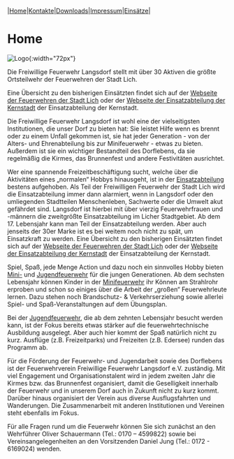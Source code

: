 |[Home](index.md)|[Kontakte](kontakte.md)|[Downloads](downloads.md)|[Impressum](impressum.md)|[Einsätze](https://feuerwehr.lich.de/einsaetze)|

# Home 

![Logo](img/LogoFFwLangsdorf.png){:width="72px"}

Die Freiwillige Feuerwehr Langsdorf stellt mit über 30 Aktiven die größte Ortsteilwehr der Feuerwehren der Stadt Lich.

Eine Übersicht zu den bisherigen Einsätzten findet sich auf der [Webseite der Feuerwehren der Stadt Lich](https://feuerwehr.lich.de/einsaetze) oder der [Webseite der Einsatzabteilung der Kernstadt](https://ffw-lich.de/einsaetze.html) der Einsatzabteilung der Kernstadt.

Die Freiwillige Feuerwehr Langsdorf ist wohl eine der vielseitigsten Institutionen, die unser Dorf zu bieten hat: Sie leistet Hilfe wenn es brennt oder zu einem Unfall gekommen ist, sie hat jeder Generation - von der Alters- und Ehrenabteilung bis zur Minifeuerwehr - etwas zu bieten. Außerdem ist sie ein wichtiger Bestandteil des Dorflebens, da sie regelmäßig die Kirmes, das Brunnenfest und andere Festivitäten ausrichtet.

Wer eine spannende Freizeitbeschäftigung sucht, welche über die Aktivitäten eines „normalen“ Hobbys hinausgeht, ist in der <a href="https://feuerwehr.lich.de/abteilungen/langsdorf">Einsatzabteilung</a> bestens aufgehoben. Als Teil der Freiwilligen Feuerwehr der Stadt Lich wird die Einsatzabteilung immer dann alarmiert, wenn in Langsdorf oder den umliegenden Stadtteilen Menschenleben, Sachwerte oder die Umwelt akut gefährdet sind. Langsdorf ist hierbei mit über vierzig Feuerwehrfrauen und -männern die zweitgrößte Einsatzabteilung im Licher Stadtgebiet. Ab dem 17. Lebensjahr kann man Teil der Einsatzabteilung werden. Aber auch jenseits der 30er Marke ist es bei weitem noch nicht zu spät, um Einsatzkraft zu werden. Eine Übersicht zu den bisherigen Einsätzten findet sich auf der [Webseite der Feuerwehren der Stadt Lich](https://feuerwehr.lich.de/einsaetze) oder der [Webseite der Einsatzabteilung der Kernstadt](https://ffw-lich.de/einsaetze.html) der Einsatzabteilung der Kernstadt.

Spiel, Spaß, jede Menge Action und dazu noch ein sinnvolles Hobby bieten <a href="https://feuerwehr.lich.de/mf-langsdorf">Mini-</a> und <a href="https://feuerwehr.lich.de/jf-langsdorf">Jugendfeuerwehr</a> für die jungen Generationen. Ab dem sechsten Lebensjahr können Kinder in der <a href="https://feuerwehr.lich.de/mf-langsdorf">Minifeuerwehr</a> ihr Können am Strahlrohr erproben und schon so einiges über die Arbeit der „großen“ Feuerwehrleute lernen. Dazu stehen noch Brandschutz- & Verkehrserziehung sowie allerlei Spiel- und Spaß-Veranstaltungen auf dem Übungsplan.

Bei der <a href="https://feuerwehr.lich.de/jf-langsdorf">Jugendfeuerwehr</a>, die ab dem zehnten Lebensjahr besucht werden kann, ist der Fokus bereits etwas stärker auf die feuerwehrtechnische Ausbildung ausgelegt. Aber auch hier kommt der Spaß natürlich nicht zu kurz. Ausflüge (z.B. Freizeitparks) und Freizeiten (z.B. Edersee) runden das Programm ab.

Für die Förderung der Feuerwehr- und Jugendarbeit sowie des Dorflebens ist der Feuerwehrverein Freiwillige Feuerwehr Langsdorf e.V. zuständig. Mit viel Engagement und Organisationstalent wird in jedem zweiten Jahr die Kirmes bzw. das Brunnenfest organisiert, damit die Geselligkeit innerhalb der Feuerwehr und in unserem Dorf auch in Zukunft nicht zu kurz kommt. Darüber hinaus organisiert der Verein aus diverse Ausflugsfahrten und Wanderungen. Die Zusammenarbeit mit anderen Institutionen und Vereinen steht ebenfalls im Fokus.

Für alle Fragen rund um die Feuerwehr können Sie sich zunächst an den Wehrführer Oliver Schauermann (Tel.: 0170 – 4599822) sowie bei Vereinsangelegenheiten an den Vorsitzenden Daniel Jung (Tel.: 0172 - 6169024) wenden.



